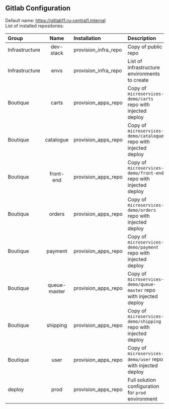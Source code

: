 ## Gitlab Configuration

Default name: https://gitlab11.ru-central1.internal  
List of installed repositories:   


| Group            |   Name    | Installation         | Description     | Deploy |
| :---             | :----:    |            :---      | :---            | :--- |
| Infrastructure   | dev-stack   | provision_infra_repo | Copy of public repo | Build `builder` image |
| Infrastructure   | envs        | provision_infra_repo | List of infrastructure environments to create | Build infrastructure
| Boutique         | carts       | provision_apps_repo | Copy of `microservices-demo/carts` repo with injected deploy | Build `carts` image |
| Boutique         | catalogue   | provision_apps_repo | Copy of `microservices-demo/catalogue` repo with injected deploy | Build `catalogue` image |
| Boutique         | front-end   | provision_apps_repo | Copy of `microservices-demo/front-end` repo with injected deploy | Build `front-end` image |
| Boutique         | orders      | provision_apps_repo | Copy of `microservices-demo/orders` repo with injected deploy | Build `orders` image |
| Boutique         | payment     | provision_apps_repo | Copy of `microservices-demo/payment` repo with injected deploy | Build `payment` image |
| Boutique         | queue-master| provision_apps_repo | Copy of `microservices-demo/queue-master` repo with injected deploy | Build `queue-master` image |
| Boutique         | shipping    | provision_apps_repo | Copy of `microservices-demo/shipping` repo with injected deploy | Build `shipping` image |
| Boutique         | user        | provision_apps_repo | Copy of `microservices-demo/user` repo with injected deploy | Build `user` image |
| deploy           | prod        | provision_apps_repo | Full solution configuration for `prod` environment | deploy full solution to `prod` environment |

